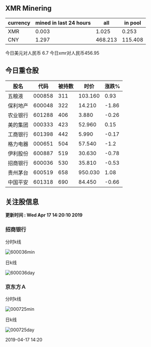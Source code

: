 ## XMR Minering

|currency|mined in last 24 hours|all|in pool|
|---|---|---|---|
|XMR|0.003|1.025|0.253|
|CNY|1.297|468.213|115.408|

今日美元对人民币 6.7	今日xmr对人民币456.95


## 今日重仓股 

|股名|代码|被持数|时价|涨跌%|
|---|---|---|---|---|
|五粮液|000858|311|103.160|0.93|
|保利地产|600048|322|14.210|-1.86|
|农业银行|601288|406|3.880|-0.26|
|美的集团|000333|423|52.960|0.15|
|工商银行|601398|442|5.990|-0.17|
|格力电器|000651|504|57.540|-1.2|
|伊利股份|600887|519|30.630|-0.78|
|招商银行|600036|530|35.810|-0.53|
|贵州茅台|600519|658|950.030|1.08|
|中国平安|601318|690|84.450|-0.66|

## 关注股信息
**更新时间 : Wed Apr 17 14:20:10 2019**
### 招商银行 
分时k线

![600036min](http://image.sinajs.cn/newchart/min/n/sh600036.gif)

日k线

![600036day](http://image.sinajs.cn/newchart/daily/n/sh600036.gif)

### 京东方Ａ 
分时k线

![000725min](http://image.sinajs.cn/newchart/min/n/sz000725.gif)

日k线

![000725day](http://image.sinajs.cn/newchart/daily/n/sz000725.gif)

2019-04-17 14:20